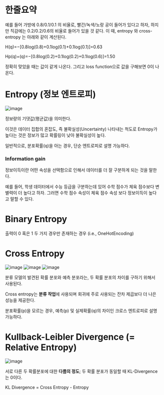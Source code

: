 # 한줄요약
예를 들어 가방에 0.8/0.1/0.1 의 비율로, 빨간/녹색/노랑 공이 들어가 있다고 하자, 하지만 직감에는 0.2/0.2/0.6의 비율로 들어가 있을 것 같다. 이 때, entropy 와 cross-entropy 는 아래와 같이 계산된다.

H(q)=−[0.8log(0.8)+0.1log(0.1)+0.1log(0.1)]=0.63

Hp(q)=(q)=−[0.8log(0.2)+0.1log(0.2)+0.1log(0.6)]=1.50

정확히 맞았을 때는 값이 같게 나온다. 그리고 loss function으로 값을 구해보면 0이 나온다.

# Entropy (정보 엔트로피)
![image](https://user-images.githubusercontent.com/39285147/178137939-21da2857-8381-4bae-be75-73744015141d.png)

정보량의 기댓값(평균값)을 의미한다.

이것은 데이터 집합의 혼잡도, 즉 불확실성(Uncertainty) 나타내는 척도로 Entropy가 높다는 것은 정보가 많고 확률링이 낮아 불확실성이 높다.

일반적으로, 분포확률(q)을 아는 경우, 단순 엔트로피로 설명 가능하다.

### Information gain
정보이득이란 어떤 속성을 선택함으로 인해서 데이터를 더 잘 구분하게 되는 것을 말한다.

예를 들어, 학생 데이터에서 수능 등급을 구분하는데 있어 수학 점수가 체육 점수보다 변별력이 더 높다고 하자. 그러면 수학 점수 속성이 체육 점수 속성 보다 정보이득이 높다고 말할 수 있다. 

# Binary Entropy
출력이 0 혹은 1 두 가지 경우만 존재하는 경우 (i.e., OneHotEncoding)

# Cross Entropy
![image](https://user-images.githubusercontent.com/39285147/178137875-eede150d-7788-40c7-937f-4344fa0bb65f.png)
![image](https://user-images.githubusercontent.com/39285147/178137861-a4cb7cb9-1fa0-49f1-967e-957263307c12.png)
![image](https://user-images.githubusercontent.com/39285147/179909361-82b8a376-69c9-4669-a564-5b47aecdf122.png)

분류 모델의 발견된 확률 분포와 예측 분포라는, 두 확률 분포의 차이를 구하기 위해서 사용된다.

Cross entropy는 **분류 작업**에 사용되며 회귀에 주로 사용되는 잔차 제곱보다 더 나은 성능을 제공한다.

분포확률(p)을 모르는 경우, 예측(p) 및 실제확률(q)의 차이인 크로스 엔트로피로 설명 가능하다.

# Kullback-Leibler Divergence (= Relative Entropy)
![image](https://user-images.githubusercontent.com/39285147/178138168-82728f98-d2a5-464b-9b22-6e96e9845a29.png)

서로 다른 두 확률분포에 대한 **다름의 정도**; 두 확률 분포가 동일할 때 KL-Divergence는 0이다.

KL Divergence = Cross Entropy - Entropy
